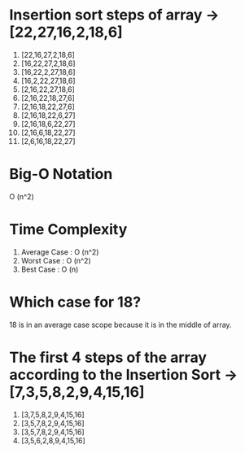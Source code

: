 # Insertion sort steps of array -> [22,27,16,2,18,6]
1. [22,16,27,2,18,6]
2. [16,22,27,2,18,6]
3. [16,22,2,27,18,6]
4. [16,2,22,27,18,6]
5. [2,16,22,27,18,6]
6. [2,16,22,18,27,6]
7. [2,16,18,22,27,6]
8. [2,16,18,22,6,27]
9. [2,16,18,6,22,27]
10. [2,16,6,18,22,27]
11. [2,6,16,18,22,27]
# Big-O Notation
O (n^2)
# Time Complexity
1. Average Case : O (n^2)
2. Worst Case : O (n^2)
3. Best Case : O (n)
# Which case for 18?
18 is in an average case scope because it is in the middle of  array.
# The first 4 steps of the array according to the Insertion Sort -> [7,3,5,8,2,9,4,15,16]
1. [3,7,5,8,2,9,4,15,16]
2. [3,5,7,8,2,9,4,15,16]
3. [3,5,7,8,2,9,4,15,16]
4. [3,5,6,2,8,9,4,15,16]
